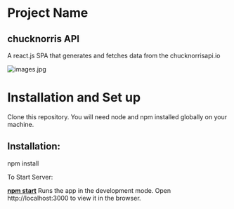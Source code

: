 <h1>Project Name</h1>
<h2>chucknorris API</h2>
<p>A react.js SPA that generates and fetches data from the chucknorrisapi.io</p>

![images.jpg](https://github.com/Kay-raph/chucknorrisapi/blob/master/src/norris.png) 


<h1>Installation and Set up</h1>
Clone this repository. 
You will need node and npm installed globally on your machine.

<h2>Installation:</h2>

npm install

To Start Server:

<b><u>npm start</u></b>
Runs the app in the development mode.
Open http://localhost:3000 to view it in the browser.


